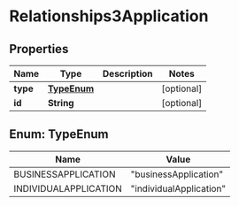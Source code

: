 # Relationships3Application

## Properties
Name | Type | Description | Notes
------------ | ------------- | ------------- | -------------
**type** | [**TypeEnum**](#TypeEnum) |  |  [optional]
**id** | **String** |  |  [optional]

<a name="TypeEnum"></a>
## Enum: TypeEnum
Name | Value
---- | -----
BUSINESSAPPLICATION | &quot;businessApplication&quot;
INDIVIDUALAPPLICATION | &quot;individualApplication&quot;
